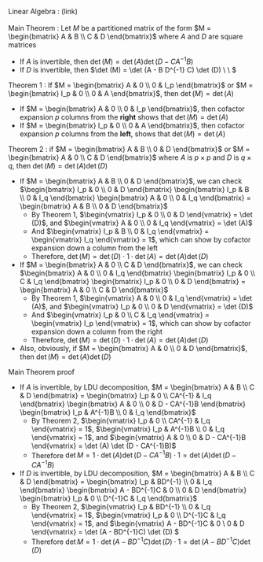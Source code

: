 Linear Algebra : (link) <br>
<br>
Main Theorem : Let $M$ be a partitioned matrix of the form $M = \begin{bmatrix} A & B \\ C & D \end{bmatrix}$ where $A$ and $D$ are square matrices
- If $A$ is invertible, then $\det (M) = \det (A) \det (D - C A^{-1} B)$ <br>
- If $D$ is invertible, then $\det (M) = \det (A - B D^{-1} C) \det (D) \ \ $ <br>

Theorem 1 : If $M = \begin{bmatrix} A & 0 \\ 0 & I_p \end{bmatrix}$ or $M = \begin{bmatrix} I_p & 0 \\ 0 & A \end{bmatrix}$, then $\det (M) = \det (A)$
- If $M = \begin{bmatrix} A & 0 \\ 0 & I_p \end{bmatrix}$, then cofactor expansion $p$ columns from the **right** shows that $\det (M) = \det (A)$
- If $M = \begin{bmatrix} I_p & 0 \\ 0 & A \end{bmatrix}$, then cofactor expansion $p$ columns from the **left**, shows that $\det (M) = \det (A)$

Theorem 2 : if $M = \begin{bmatrix} A & B \\ 0 & D \end{bmatrix}$ or $M = \begin{bmatrix} A & 0 \\ C & D \end{bmatrix}$ where $A$ is $p \times p$ and $D$ is $q \times q$, then $\det (M) = \det (A) \det (D)$
- If $M = \begin{bmatrix} A & B \\ 0 & D \end{bmatrix}$, we can check $\begin{bmatrix} I_p & 0 \\ 0 & D \end{bmatrix} \begin{bmatrix} I_p & B \\ 0 & I_q \end{bmatrix} \begin{bmatrix} A & 0 \\ 0 & I_q \end{bmatrix} = \begin{bmatrix} A & B \\ 0 & D \end{bmatrix}$
  - By Theorem 1, $\begin{vmatrix} I_p & 0 \\ 0 & D \end{vmatrix} = \det (D)$, and $\begin{vmatrix} A & 0 \\ 0 & I_q \end{vmatrix} = \det (A)$
  - And $\begin{vmatrix} I_p & B \\ 0 & I_q \end{vmatrix} = \begin{vmatrix} I_q \end{vmatrix} = 1$, which can show by cofactor expansion down a column from the left
  - Therefore, $\det (M) = \det (D) \cdot 1 \cdot \det (A) = \det (A) \det (D)$
- If $M = \begin{bmatrix} A & 0 \\ C & D \end{bmatrix}$, we can check $\begin{bmatrix} A & 0 \\ 0 & I_q \end{bmatrix} \begin{bmatrix} I_p & 0 \\ C & I_q \end{bmatrix} \begin{bmatrix} I_p & 0 \\ 0 & D \end{bmatrix} = \begin{bmatrix} A & 0 \\ C & D \end{bmatrix}$
  - By Theorem 1, $\begin{vmatrix} A & 0 \\ 0 & I_q \end{vmatrix} = \det (A)$, and $\begin{vmatrix} I_p & 0 \\ 0 & D \end{vmatrix} = \det (D)$
  - And $\begin{vmatrix} I_p & 0 \\ C & I_q \end{vmatrix} = \begin{vmatrix} I_p \end{vmatrix} = 1$, which can show by cofactor expansion down a column from the right
  - Therefore, $\det (M) = \det (D) \cdot 1 \cdot \det (A) = \det (A) \det (D)$
- Also, obviously, if $M = \begin{bmatrix} A & 0 \\ 0 & D \end{bmatrix}$, then $\det (M) = \det (A) \det (D)$

Main Theorem proof
- If $A$ is invertible, by LDU decomposition, $M = \begin{bmatrix} A & B \\ C & D \end{bmatrix} = \begin{bmatrix} I_p & 0 \\ CA^{-1} & I_q \end{bmatrix} \begin{bmatrix} A & 0 \\ 0 & D - CA^{-1}B \end{bmatrix} \begin{bmatrix} I_p & A^{-1}B \\ 0 & I_q \end{bmatrix}$
  - By Theorem 2, $\begin{vmatrix} I_p & 0 \\ CA^{-1} & I_q \end{vmatrix} = 1$, $\begin{vmatrix} I_p & A^{-1}B \\ 0 & I_q \end{vmatrix} = 1$, and $\begin{vmatrix} A & 0 \\ 0 & D - CA^{-1}B \end{vmatrix} = \det (A) \det (D - CA^{-1}B)$
  - Therefore $\det M = 1 \cdot \det (A) \det (D - CA^{-1}B) \cdot 1 = \det (A) \det (D - CA^{-1}B)$
- If $D$ is invertible, by LDU decomposition, $M = \begin{bmatrix} A & B \\ C & D \end{bmatrix} = \begin{bmatrix} I_p & BD^{-1} \\ 0 & I_q \end{bmatrix} \begin{bmatrix} A - BD^{-1}C & 0 \\ 0 & D \end{bmatrix} \begin{bmatrix} I_p & 0 \\ D^{-1}C & I_q \end{bmatrix}$
  - By Theorem 2, $\begin{vmatrix} I_p & BD^{-1} \\ 0 & I_q \end{vmatrix} = 1$, $\begin{vmatrix} I_p & 0 \\ D^{-1}C & I_q \end{vmatrix} = 1$, and $\begin{vmatrix} A - BD^{-1}C & 0 \\ 0 & D \end{vmatrix} = \det (A - BD^{-1}C) \det (D) $
  - Therefore $\det M = 1 \cdot \det (A - BD^{-1}C) \det (D) \cdot 1 = \det (A - BD^{-1}C) \det (D)$
